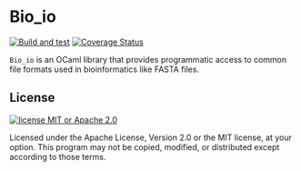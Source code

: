 # Bio_io


[![Build and test](https://github.com/mooreryan/bio_io/actions/workflows/build_and_test.yml/badge.svg?branch=main)](https://github.com/mooreryan/bio_io/actions/workflows/build_and_test.yml)  [![Coverage Status](https://coveralls.io/repos/github/mooreryan/bio_io/badge.svg?branch=main)](https://coveralls.io/github/mooreryan/bio_io?branch=main)

`Bio_io` is an OCaml library that provides programmatic access to
common file formats used in bioinformatics like FASTA files.

## License

[![license MIT or Apache
2.0](https://img.shields.io/badge/license-MIT%20or%20Apache%202.0-blue)](https://github.com/mooreryan/bio_io)

Licensed under the Apache License, Version 2.0 or the MIT license, at
your option. This program may not be copied, modified, or distributed
except according to those terms.
